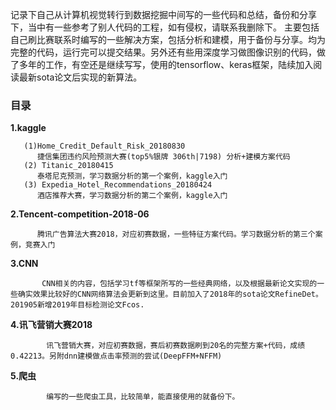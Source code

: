 记录下自己从计算机视觉转行到数据挖掘中间写的一些代码和总结，备份和分享下，当中有一些参考了别人代码的工程，如有侵权，请联系我删除下。
主要包括自己刷比赛联系时编写的一些解决方案，包括分析和建模，用于备份与分享。均为完整的代码，运行完可以提交结果。另外还有些用深度学习做图像识别的代码，做了多年的工作，有空还是继续写写，使用的tensorflow、keras框架，陆续加入阅读最新sota论文后实现的新算法。                               

### 目录
 **1.kaggle** 

       (1)Home_Credit_Default_Risk_20180830
          捷信集团违约风险预测大赛(top5%银牌 306th|7198) 分析+建模方案代码
       (2) Titanic_20180415
          泰塔尼克预测，学习数据分析的第一个案例，kaggle入门
       (3) Expedia_Hotel_Recommendations_20180424
          酒店推荐大赛，学习数据分析的第二个案例，kaggle入门

 **2.Tencent-competition-2018-06** 

          腾讯广告算法大赛2018，对应初赛数据，一些特征方案代码。学习数据分析的第三个案例，竞赛入门

 **3.CNN** 

           CNN相关的内容，包括学习tf等框架所写的一些经典网络，以及根据最新论文实现的一些确实效果比较好的CNN网络算法会更新到这里。目前加入了2018年的sota论文RefineDet。201905新增2019年目标检测论文Fcos.
 **4.讯飞营销大赛2018** 

            讯飞营销大赛，对应初赛数据，赛后初赛数据刷到20名的完整方案+代码，成绩0.42213。另附dnn建模做点击率预测的尝试(DeepFFM+NFFM)

 **5.爬虫** 

            编写的一些爬虫工具，比较简单，能直接使用的就备份下。



